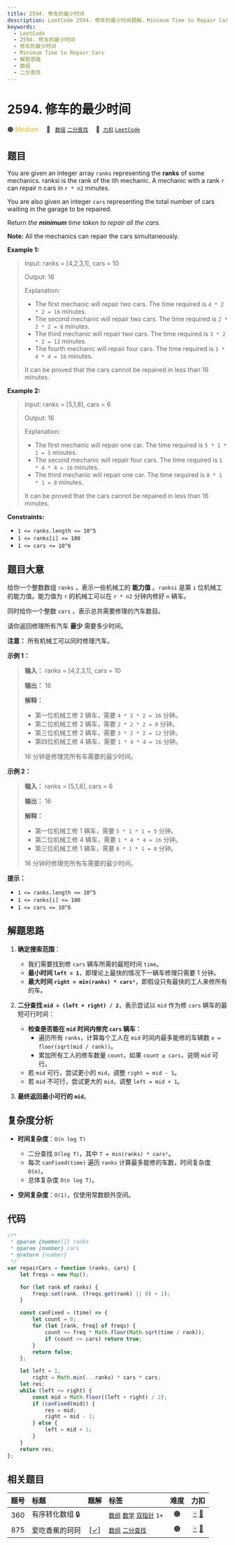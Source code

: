 ```yaml
---
title: 2594. 修车的最少时间
description: LeetCode 2594. 修车的最少时间题解，Minimum Time to Repair Cars，包含解题思路、复杂度分析以及完整的 JavaScript 代码实现。
keywords:
  - LeetCode
  - 2594. 修车的最少时间
  - 修车的最少时间
  - Minimum Time to Repair Cars
  - 解题思路
  - 数组
  - 二分查找
---
```


# 2594. 修车的最少时间

🟠 <font color=#ffb800>Medium</font>&emsp; 🔖&ensp; [`数组`](/tag/array.md) [`二分查找`](/tag/binary-search.md)&emsp; 🔗&ensp;[`力扣`](https://leetcode.cn/problems/minimum-time-to-repair-cars) [`LeetCode`](https://leetcode.com/problems/minimum-time-to-repair-cars)

## 题目

You are given an integer array `ranks` representing the **ranks** of some
mechanics. ranksi is the rank of the ith mechanic. A mechanic with a rank `r`
can repair n cars in `r * n2` minutes.

You are also given an integer `cars` representing the total number of cars
waiting in the garage to be repaired.

Return _the **minimum** time taken to repair all the cars._

**Note:** All the mechanics can repair the cars simultaneously.

**Example 1:**

> Input: ranks = [4,2,3,1], cars = 10
>
> Output: 16
>
> Explanation:
>
> - The first mechanic will repair two cars. The time required is `4 * 2 * 2 = 16` minutes.
> - The second mechanic will repair two cars. The time required is `2 * 2 * 2 = 8` minutes.
> - The third mechanic will repair two cars. The time required is `3 * 2 * 2 = 12` minutes.
> - The fourth mechanic will repair four cars. The time required is `1 * 4 * 4 = 16` minutes.
>
> It can be proved that the cars cannot be repaired in less than 16 minutes.​​​​​

**Example 2:**

> Input: ranks = [5,1,8], cars = 6
>
> Output: 16
>
> Explanation:
>
> - The first mechanic will repair one car. The time required is `5 * 1 * 1 = 5` minutes.
> - The second mechanic will repair four cars. The time required is `1 * 4 * 4 = 16` minutes.
> - The third mechanic will repair one car. The time required is `8 * 1 * 1 = 8` minutes.
>
> It can be proved that the cars cannot be repaired in less than 16 minutes.​​​​​

**Constraints:**

- `1 <= ranks.length <= 10^5`
- `1 <= ranks[i] <= 100`
- `1 <= cars <= 10^6`

## 题目大意

给你一个整数数组 `ranks` ，表示一些机械工的 **能力值** 。`ranksi` 是第 `i` 位机械工的能力值。能力值为 `r` 的机械工可以在
`r * n2` 分钟内修好 `n` 辆车。

同时给你一个整数 `cars` ，表示总共需要修理的汽车数目。

请你返回修理所有汽车 **最少** 需要多少时间。

**注意：** 所有机械工可以同时修理汽车。

**示例 1：**

> **输入：** ranks = [4,2,3,1], cars = 10
>
> **输出：** 16
>
> **解释：**
>
> - 第一位机械工修 2 辆车，需要 `4 * 2 * 2 = 16` 分钟。
> - 第二位机械工修 2 辆车，需要 `2 * 2 * 2 = 8` 分钟。
> - 第三位机械工修 2 辆车，需要 `3 * 2 * 2 = 12` 分钟。
> - 第四位机械工修 4 辆车，需要 `1 * 4 * 4 = 16` 分钟。
>
> 16 分钟是修理完所有车需要的最少时间。

**示例 2：**

> **输入：** ranks = [5,1,8], cars = 6
>
> **输出：** 16
>
> **解释：**
>
> - 第一位机械工修 1 辆车，需要 `5 * 1 * 1 = 5` 分钟。
> - 第二位机械工修 4 辆车，需要 `1 * 4 * 4 = 16` 分钟。
> - 第三位机械工修 1 辆车，需要 `8 * 1 * 1 = 8` 分钟。
>
> 16 分钟时修理完所有车需要的最少时间。

**提示：**

- `1 <= ranks.length <= 10^5`
- `1 <= ranks[i] <= 100`
- `1 <= cars <= 10^6`

## 解题思路

1. **确定搜索范围**：

   - 我们需要找到修 `cars` 辆车所需的最短时间 `time`。
   - **最小时间 `left = 1`**，即理论上最快的情况下一辆车修理只需要 1 分钟。
   - **最大时间 `right = min(ranks) * cars²`**，即假设只有最快的工人来修所有的车。

2. **二分查找 `mid = (left + right) / 2`**，表示尝试以 `mid` 作为修 `cars` 辆车的最短可行时间：

   - **检查是否能在 `mid` 时间内修完 `cars` 辆车**：
     - 遍历所有 `ranks`，计算每个工人在 `mid` 时间内最多能修的车辆数 `x = floor(sqrt(mid / rank))`。
     - 累加所有工人的修车数量 `count`，如果 `count ≥ cars`，说明 `mid` 可行。
   - 若 `mid` 可行，尝试更小的 `mid`，调整 `right = mid - 1`。
   - 若 `mid` 不可行，尝试更大的 `mid`，调整 `left = mid + 1`。

3. **最终返回最小可行的 `mid`**。

## 复杂度分析

- **时间复杂度**：`O(n log T)`

  - 二分查找 `O(log T)`，其中 `T = min(ranks) * cars²`。
  - 每次 `canFixed(time)` 遍历 `ranks` 计算最多能修的车数，时间复杂度 `O(n)`。
  - 总体复杂度 `O(n log T)`。

- **空间复杂度**：`O(1)`，仅使用常数额外空间。

## 代码

```javascript
/**
 * @param {number[]} ranks
 * @param {number} cars
 * @return {number}
 */
var repairCars = function (ranks, cars) {
	let freqs = new Map();

	for (let rank of ranks) {
		freqs.set(rank, (freqs.get(rank) || 0) + 1);
	}

	const canFixed = (time) => {
		let count = 0;
		for (let [rank, freq] of freqs) {
			count += freq * Math.floor(Math.sqrt(time / rank));
			if (count >= cars) return true;
		}
		return false;
	};

	let left = 1,
		right = Math.min(...ranks) * cars * cars;
	let res;
	while (left <= right) {
		const mid = Math.floor((left + right) / 2);
		if (canFixed(mid)) {
			res = mid;
			right = mid - 1;
		} else {
			left = mid + 1;
		}
	}
	return res;
};
```

## 相关题目

<!-- prettier-ignore -->
| 题号 | 标题 | 题解 | 标签 | 难度 | 力扣 |
| :------: | :------ | :------: | :------ | :------: | :------: |
| 360 | 有序转化数组 🔒 |  |  [`数组`](/tag/array.md) [`数学`](/tag/math.md) [`双指针`](/tag/two-pointers.md) `1+` | 🟠 | [🀄️](https://leetcode.cn/problems/sort-transformed-array) [🔗](https://leetcode.com/problems/sort-transformed-array) |
| 875 | 爱吃香蕉的珂珂 | [[✓]](/problem/0875.md) |  [`数组`](/tag/array.md) [`二分查找`](/tag/binary-search.md) | 🟠 | [🀄️](https://leetcode.cn/problems/koko-eating-bananas) [🔗](https://leetcode.com/problems/koko-eating-bananas) |